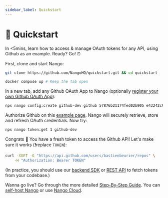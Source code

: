 ```yaml
---
sidebar_label: Quickstart
---
```


# 🚀 Quickstart

In <5mins, learn how to access & manage OAuth tokens for any API, using Github as an example. Ready? Go! ⏰

First, clone and start Nango:

```bash
git clone https://github.com/NangoHQ/quickstart.git && cd quickstart
```

```bash
docker compose up # Keep the tab open
```

In a new tab, add any Github OAuth App to Nango (optionally [register your own Github OAuth App](https://docs.github.com/en/developers/apps/building-oauth-apps/creating-an-oauth-app)):

```bash
npx nango config:create github-dev github 57876b21174fed02b905 e43242c9a67fa06141e8d219c2364283d14f9ad1 "user,public_repo"
```

Authorize Github on this [example page](https://docs.nango.dev/demo/github). Nango will securely retrieve, store and refresh OAuth credentials. Now try:

```bash
npx nango token:get 1 github-dev
```

Congrats 🥳 You have a fresh token to access the Github API! Let's make sure it works (❗️replace `TOKEN`):

```bash
curl -XGET -G "https://api.github.com/users/bastienbeurier/repos" \
    -H "Authorization: Bearer TOKEN"
```

(In practice, you should use our [backend SDK](https://docs.nango.dev/reference/guide#node-sdk) or [REST API](https://docs.nango.dev/reference/guide#rest-api) to fetch tokens from your codebase.)

Wanna go live? Go through the more detailed [Step-By-Step Guide](reference/guide.md). You can [self-host Nango](category/deploy-nango-sync-open-source) or use [Nango Cloud](cloud).
